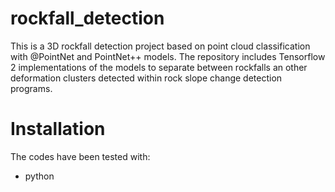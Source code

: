# rockfall_detection
This is a 3D rockfall detection project based on point cloud classification with @PointNet and PointNet++ models. The repository includes Tensorflow 2 implementations of the models to separate between rockfalls an other deformation clusters detected within rock slope change detection programs.

# Installation
The codes have been tested with:
  - python 
